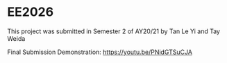 # EE2026

This project was submitted in Semester 2 of AY20/21 by Tan Le Yi and Tay Weida

Final Submission Demonstration:
https://youtu.be/PNidGTSuCJA
